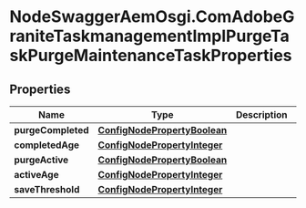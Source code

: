 # NodeSwaggerAemOsgi.ComAdobeGraniteTaskmanagementImplPurgeTaskPurgeMaintenanceTaskProperties

## Properties
Name | Type | Description | Notes
------------ | ------------- | ------------- | -------------
**purgeCompleted** | [**ConfigNodePropertyBoolean**](ConfigNodePropertyBoolean.md) |  | [optional] 
**completedAge** | [**ConfigNodePropertyInteger**](ConfigNodePropertyInteger.md) |  | [optional] 
**purgeActive** | [**ConfigNodePropertyBoolean**](ConfigNodePropertyBoolean.md) |  | [optional] 
**activeAge** | [**ConfigNodePropertyInteger**](ConfigNodePropertyInteger.md) |  | [optional] 
**saveThreshold** | [**ConfigNodePropertyInteger**](ConfigNodePropertyInteger.md) |  | [optional] 


